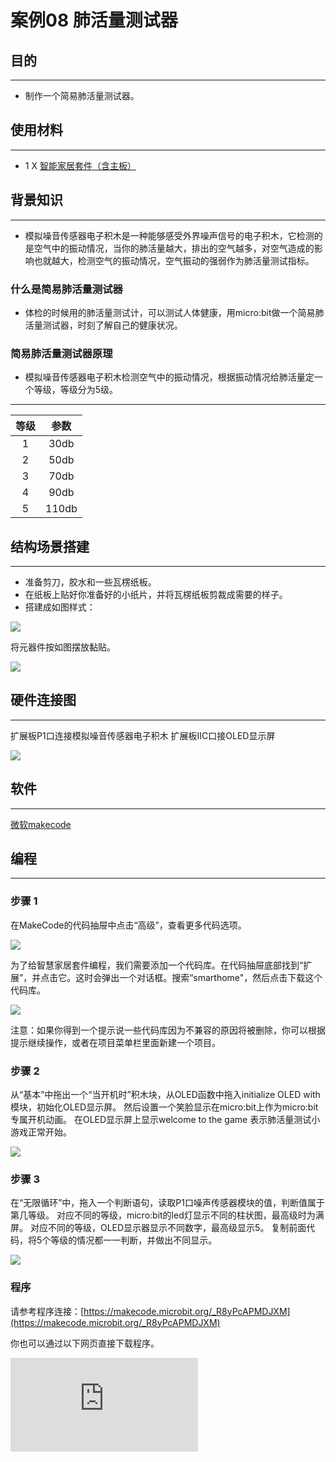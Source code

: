 # 案例08 肺活量测试器

## 目的
---

- 制作一个简易肺活量测试器。

## 使用材料
---

- 1 X [智能家居套件（含主板）](https://item.taobao.com/item.htm?ft=t&id=609328225464)

## 背景知识
---

- 模拟噪音传感器电子积木是一种能够感受外界噪声信号的电子积木，它检测的是空气中的振动情况，当你的肺活量越大，排出的空气越多，对空气造成的影响也就越大，检测空气的振动情况，空气振动的强弱作为肺活量测试指标。


### 什么是简易肺活量测试器

- 体检的时候用的肺活量测试计，可以测试人体健康，用micro:bit做一个简易肺活量测试器，时刻了解自己的健康状况。

### 简易肺活量测试器原理

- 模拟噪音传感器电子积木检测空气中的振动情况，根据振动情况给肺活量定一个等级，等级分为5级。

---

等级 | 参数
:-: | :-:
1|30db
2|50db
3|70db
4|90db
5|110db

## 结构场景搭建
---

- 准备剪刀，胶水和一些瓦楞纸板。
- 在纸板上贴好你准备好的小纸片，并将瓦楞纸板剪裁成需要的样子。
- 搭建成如图样式：

![](./images/rQS0zKm.jpg)

将元器件按如图摆放黏贴。

![](./images/psneHwU.jpg)


## 硬件连接图
---
扩展板P1口连接模拟噪音传感器电子积木
扩展板IIC口接OLED显示屏

![](./images/oUij2k8.jpg)

## 软件
---
[微软makecode](https://makecode.microbit.org/#)


## 编程
---
### 步骤 1
在MakeCode的代码抽屉中点击“高级”，查看更多代码选项。

![](./images/smart_home_kit_case_01_01.png)

为了给智慧家居套件编程，我们需要添加一个代码库。在代码抽屉底部找到“扩展”，并点击它。这时会弹出一个对话框。搜索“smarthome"，然后点击下载这个代码库。

![](./images/smart_home_kit_case_01_02.png)

注意：如果你得到一个提示说一些代码库因为不兼容的原因将被删除，你可以根据提示继续操作，或者在项目菜单栏里面新建一个项目。


### 步骤 2

从“基本”中拖出一个“当开机时”积木块，从OLED函数中拖入initialize OLED with 模块，初始化OLED显示屏。
然后设置一个笑脸显示在micro:bit上作为micro:bit专属开机动画。
在OLED显示屏上显示welcome to the game 表示肺活量测试小游戏正常开始。

![](./images/smart_home_kit_case_08_03.png)

### 步骤 3

在“无限循环”中，拖入一个判断语句，读取P1口噪声传感器模块的值，判断值属于第几等级。
对应不同的等级，micro:bit的led灯显示不同的柱状图，最高级时为满屏。
对应不同的等级，OLED显示器显示不同数字，最高级显示5。
复制前面代码，将5个等级的情况都一一判断，并做出不同显示。


![](./images/smart_home_kit_case_08_04.png)



### 程序

请参考程序连接：[https://makecode.microbit.org/_R8yPcAPMDJXM](https://makecode.microbit.org/_R8yPcAPMDJXM)

你也可以通过以下网页直接下载程序。

<div
    style={{
        position: 'relative',
        paddingBottom: '60%',
        overflow: 'hidden',
    }}
>
    <iframe
        src="https://makecode.microbit.org/_R8yPcAPMDJXM"
        frameborder="0"
        sandbox="allow-popups allow-forms allow-scripts allow-same-origin"
        style={{
            position: 'absolute',
            width: '100%',
            height: '100%',
        }}
    />
</div>
---

## 结论
---

- 打开肺活量测试器，用嘴对噪声模块吹气，micro:bit检测到气流变化量，随气流的增加，柱状图上升，OLED显示屏显示相应的等级。

![](./images/hXrR6VL.gif)

## 思考
---

- 除了制作肺活量测试器，使用智能家居套件，还能制作什么样的测试用具呢？

## 常见问题
---


## 相关阅读
---

